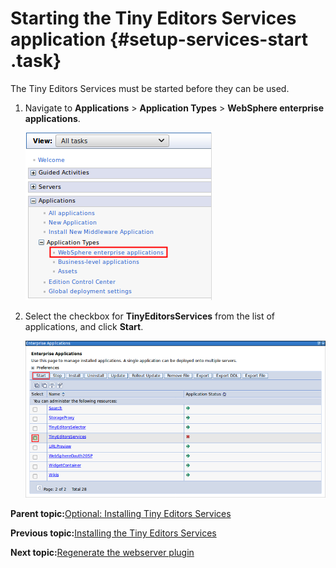 # Starting the Tiny Editors Services application {#setup-services-start .task}

The Tiny Editors Services must be started before they can be used.

1.  Navigate to **Applications** \> **Application Types** \> **WebSphere enterprise applications**.

    ![Show application list](resource/was/applications_applications.png)

2.  Select the checkbox for **TinyEditorsServices** from the list of applications, and click **Start**.

    ![Show application list](resource/was/start_services.png)


**Parent topic:**[Optional: Installing Tiny Editors Services](../../install/tiny_editors/t_01-setup_02-services_00-summary.md)

**Previous topic:**[Installing the Tiny Editors Services](../../install/tiny_editors/t_01-setup_02-services_03-install.md)

**Next topic:**[Regenerate the webserver plugin](../../install/tiny_editors/t_regenerate-webserver-plugin.md)

